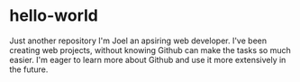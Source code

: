 # hello-world
Just another repository
I'm Joel an apsiring web developer. I've been creating web projects, without knowing Github can make the tasks so much easier. I'm eager to learn more about Github and use it more extensively in the future.

